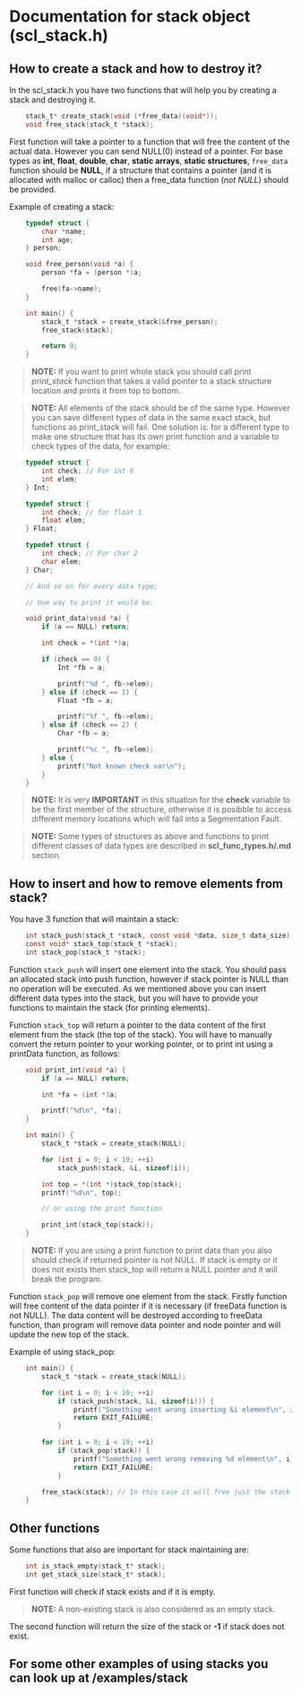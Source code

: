 # Documentation for stack object (scl_stack.h)

## How to create a stack and how to destroy it?

In the scl_stack.h you have two functions that will help you by creating a stack and destroying it.

```C
    stack_t* create_stack(void (*free_data)(void*));
    void free_stack(stack_t *stack);
```

First function will take a pointer to a function that will free the content of the actual data. However you can send NULL(0) instead of a pointer. For base types as **int**, **float**, **double**, **char**, **static arrays**, **static structures**, `free_data` function should be **NULL**, if a structure that contains a pointer (and it is allocated with malloc or calloc) then a free_data function (*not NULL*) should be provided.

Example of creating a stack:

```C
    typedef struct {
        char *name;
        int age;
    } person;

    void free_person(void *a) {
        person *fa = (person *)a;

        free(fa->name);
    }

    int main() {
        stack_t *stack = create_stack(&free_person);
        free_stack(stack);

        return 0;
    }
```

>**NOTE:** If you want to print whole stack you should call print *print_stack* function that takes a valid pointer to a stack structure location and prints it from top to bottom.

>**NOTE:** All elements of the stack should be of the same type. However you can save different types of data in the same exact stack, but functions as print_stack will fail. One solution is: for a different type to make one structure that has its own print function and a variable to check types of the data, for example:

```C
    typedef struct {
        int check; // For int 0
        int elem;
    } Int;

    typedef struct {
        int check; // for float 1
        float elem;
    } Float;

    typedef struct {
        int check; // For char 2
        char elem;
    } Char;

    // And so on for every data type;

    // One way to print it would be:

    void print_data(void *a) {
        if (a == NULL) return;

        int check = *(int *)a;

        if (check == 0) {
            Int *fb = a;

            printf("%d ", fb->elem);
        } else if (check == 1) {
            Float *fb = a;

            printf("%f ", fb->elem);
        } else if (check == 2) {
            Char *fb = a;

            printf("%c ", fb->elem);
        } else {
            printf("Not known check var\n");
        }
    }
```

>**NOTE:** It is very **IMPORTANT** in this situation for the **check** variable to be the first member of the structure, otherwise it is posibble to access different memory locations which will fail into a Segmentation Fault.

>**NOTE:** Some types of structures as above and functions to print different classes of data types are described in **scl_func_types.h/.md** section.

## How to insert and how to remove elements from stack?

You have 3 function that will maintain a stack:

```C
    int stack_push(stack_t *stack, const void *data, size_t data_size);
    const void* stack_top(stack_t *stack);
    int stack_pop(stack_t *stack);
```

Function `stack_push` will insert one element into the stack. You should pass an allocated stack into push function, however if stack pointer is NULL than no operation will be executed. As we mentioned above you can insert different data types into the stack, but you will have to provide your functions to maintain the stack (for printing elements).

Function `stack_top` will return a pointer to the data content of the first element from the stack (the top of the stack). You will have to manually convert the return pointer to your working pointer, or to print int using a printData function, as follows:

```C
    void print_int(void *a) {
        if (a == NULL) return;

        int *fa = (int *)a;

        printf("%d\n", *fa);
    }

    int main() {
        stack_t *stack = create_stack(NULL);

        for (int i = 0; i < 10; ++i)
            stack_push(stack, &i, sizeof(i));

        int top = *(int *)stack_top(stack);
        printf("%d\n", top);

        // or using the print function

        print_int(stack_top(stack));
    }
```

>**NOTE:** If you are using a print function to print data than you also should check if returned pointer is not NULL. If stack is empty or it does not exists then stack_top will return a NULL pointer and it will break the program.

Function `stack_pop` will remove one element from the stack. Firstly function will free content of the data pointer if it is necessary (if freeData function is not NULL). The data content will be destroyed according to freeData function, than program will remove data pointer and node pointer and will update the new top of the stack.

Example of using stack_pop:

```C
    int main() {
        stack_t *stack = create_stack(NULL);

        for (int i = 0; i < 10; ++i)
            if (stack_push(stack, &i, sizeof(i))) {
                printf("Something went wrong inserting &i element\n", i);
                return EXIT_FAILURE;
            }

        for (int i = 0; i < 10; ++i)
            if (stack_pop(stack)) {
                printf("Something went wrong removing %d element\n", i);
                return EXIT_FAILURE;
            }

        free_stack(stack); // In this case it will free just the stack structure
    }
```

## Other functions 

Some functions that also are important for stack maintaining are:
```C
    int is_stack_empty(stack_t* stack);
    int get_stack_size(stack_t* stack);
```

First function will check if stack exists and if it is empty.

>**NOTE:** A non-existing stack is also considered as an empty stack.

The second function will return the size of the stack or **-1** if stack does not exist.

## For some other examples of using stacks you can look up at /examples/stack
